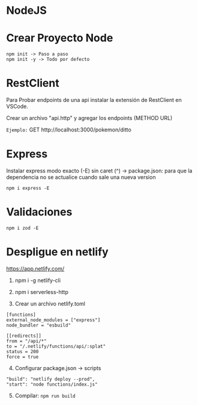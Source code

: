 # NodeJS
# Crear Proyecto Node
```
npm init -> Paso a paso
npm init -y -> Todo por defecto

```

# RestClient
Para Probar endpoints de una api instalar la extensión de RestClient en VSCode.  

Crear un archivo "api.http" y agregar los endpoints (METHOD URL)  

`Ejemplo:` GET http://localhost:3000/pokemon/ditto

# Express
Instalar express modo exacto (-E) sin caret (^) -> package.json: para que la dependencia no se actualice cuando sale una nueva version
```
npm i express -E
```

# Validaciones
```
npm i zod -E
```

# Despligue en netlify
https://app.netlify.com/

1. npm i -g netlify-cli
2. npm i serverless-http

3. Crear un archivo netlify.toml  
```
[functions]
external_node_modules = ["express"]
node_bundler = "esbuild"

[[redirects]]
from = "/api/*"
to = "/.netlify/functions/api/:splat"
status = 200
force = true
```
4. Configurar package.json -> scripts
```
"build": "netlify deploy --prod",
"start": "node functions/index.js"
```

5. Compilar: `npm run build`